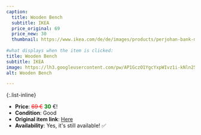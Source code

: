 ```yaml
---
caption:
  title: Wooden Bench
  subtitle: IKEA
  price_original: 69
  price_new: 30
  thumbnail: https://www.ikea.com/de/de/images/products/perjohan-bank-mit-fach-kiefer__0948199_pe798912_s5.jpg
  
#what displays when the item is clicked:
title: Wooden Bench
subtitle: IKEA
image: https://lh3.googleusercontent.com/pw/AP1GczO1YgcYxpWIvz1i-kNln25C0JA4WUxtAEhw1rljIRqtNJP4XHm38AnGYOMG-Dt9R15_Z8v0tsjCRj7N-y6EHJFWYVw-B1IBEI4RQF_et9xaVH9FcdXOQXgsZ-5d_AM3Jv1Zi0YU8c8QwMulpDaFTi8_GA=w2168-h1626-s-no-gm?authuser=0
alt: Wooden Bench

---
```

{:.list-inline} 
- **Price**: <span style="color:red"><del>69 €</del></span> <span style="color:green">**30**</span> €!
- **Condition**: Good
- **Original item link**: [Here](https://www.ikea.com/de/de/p/perjohan-bank-mit-fach-kiefer-60485339/)
- **Availability**: Yes, it's still available! ✅
